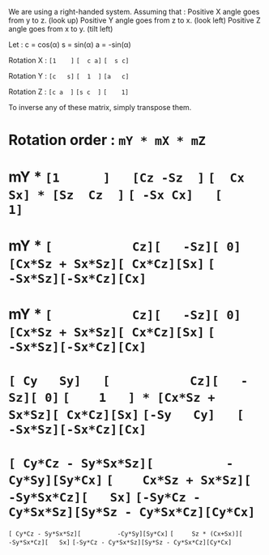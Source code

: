 We are using a right-handed system.
Assuming that : 
Positive X angle goes from y to z. (look up)
Positive Y angle goes from z to x. (look left)
Positive Z angle goes from x to y. (tilt left)

Let :
c =  cos(α)
s =  sin(α)
a = -sin(α)

Rotation X :
`[1    ]`
`[  c a]`
`[  s c]`

Rotation Y :
`[c   s]`
`[  1  ]`
`[a   c]`

Rotation Z :
`[c a  ]`
`[s c  ]`
`[    1]`

To inverse any of these matrix, simply transpose them.

Rotation order :
`mY * mX * mZ`
=
mY *
`[1      ]   [Cz -Sz  ]`
`[  Cx Sx] * [Sz  Cz  ]`
`[ -Sx Cx]   [       1]`
=
mY *
`[           Cz][   -Sz][ 0]`
`[Cx*Sz + Sx*Sz][ Cx*Cz][Sx]`
`[       -Sx*Sz][-Sx*Cz][Cx]`
=
mY *
`[           Cz][   -Sz][ 0]`
`[Cx*Sz + Sx*Sz][ Cx*Cz][Sx]`
`[       -Sx*Sz][-Sx*Cz][Cx]`
=
`[ Cy   Sy]   [           Cz][   -Sz][ 0]`
`[    1   ] * [Cx*Sz + Sx*Sz][ Cx*Cz][Sx]`
`[-Sy   Cy]   [       -Sx*Sz][-Sx*Cz][Cx]`
=
`[ Cy*Cz - Sy*Sx*Sz][          -Cy*Sy][Sy*Cx]`
`[    Cx*Sz + Sx*Sz][       -Sy*Sx*Cz][   Sx]`
`[-Sy*Cz - Cy*Sx*Sz][Sy*Sz - Cy*Sx*Cz][Cy*Cx]`
=
`[ Cy*Cz - Sy*Sx*Sz][          -Cy*Sy][Sy*Cx]`
`[     Sz * (Cx+Sx)][       -Sy*Sx*Cz][   Sx]`
`[-Sy*Cz - Cy*Sx*Sz][Sy*Sz - Cy*Sx*Cz][Cy*Cx]`